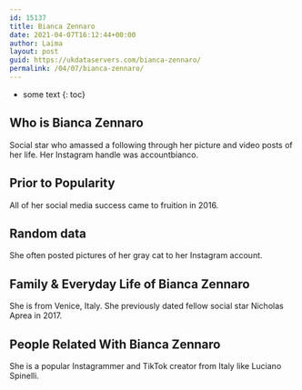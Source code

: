 ```yaml
---
id: 15137
title: Bianca Zennaro
date: 2021-04-07T16:12:44+00:00
author: Laima
layout: post
guid: https://ukdataservers.com/bianca-zennaro/
permalink: /04/07/bianca-zennaro/
---
```


* some text
{: toc}


## Who is Bianca Zennaro
                  
                  
                  
Social star who amassed a following through her picture and video posts of her life. Her Instagram handle was accountbianco. 
                  
              
            
              
            
                
                
                
## Prior to Popularity
                  
                  
                  
All of her social media success came to fruition in 2016. 
                  
              
            
              
            
                
                
                
## Random data
                  
                  
                  
She often posted pictures of her gray cat to her Instagram account. 
                  
              
            
              
            
                
                
                
## Family & Everyday Life of Bianca Zennaro
                  
                  
                  
She is from Venice, Italy. She previously dated fellow social star Nicholas Aprea in 2017. 
                  
              
            
              
            
                
                
                
## People Related With Bianca Zennaro
                  
                  
                  
She is a popular Instagrammer and TikTok creator from Italy like Luciano Spinelli. 
                  
              
            
              
            
                
              
            
              
              
            
            
              
            
          
          
          